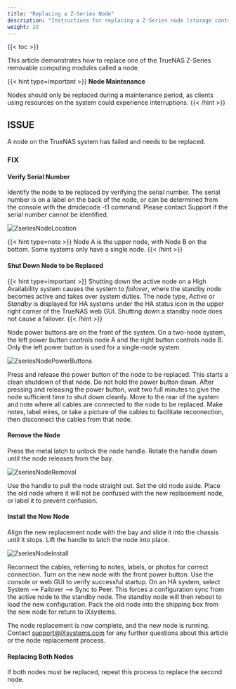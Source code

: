 ```yaml
---
title: "Replacing a Z-Series Node"
description: "Instructions for replacing a Z-Series node (storage controller)."
weight: 20 
---
```


{{< toc >}}

This article demonstrates how to replace one of the TrueNAS Z-Series removable computing modules called a node.

{{< hint type=important >}}
**Node Maintenance**

Nodes should only be replaced during a maintenance period, as clients using resources on the system could experience interruptions.
{{< /hint >}}

## ISSUE

A node on the TrueNAS system has failed and needs to be replaced.

### FIX

#### Verify Serial Number
Identify the node to be replaced by verifying the serial number. The serial number is on a label on the back of the node, or can be determined from the console with the dmidecode -t1 command. Please contact Support if the serial number cannot be identified.

![ZseriesNodeLocation](/images/Hardware/ZseriesNodeLocations.png "Node Location")

{{< hint type=note >}}
Node A is the upper node, with Node B on the bottom. Some systems only have a single node.
{{< /hint >}}

#### Shut Down Node to be Replaced

{{< hint type=important >}}
Shutting down the active node on a High Availability system causes the system to *failover*, where the standby node becomes active and takes over system duties.  The node type, *Active* or *Standby* is displayed for HA systems under  the HA status icon in the upper right corner of the TrueNAS web GUI. Shutting down a standby node does not cause a failover.
{{< /hint >}}

Node power buttons are on the front of the system. On a two-node system, the left power button controls node A and the right button controls node B. Only the left power button is used for a single-node system.

![ZseriesNodePowerButtons](/images/Hardware/ZseriesNodePowerButtons.png "Node Power Buttons")

Press and release the power button of the node to be replaced. This starts a clean shutdown of that node. Do not hold the power button down. After pressing and releasing the power button, wait two full minutes to give the node sufficient time to shut down cleanly.  Move to the rear of the system and note where all cables are connected to the node to be replaced. Make notes, label wires, or take a picture of the cables to facilitate reconnection, then disconnect the cables from that node.

#### Remove the Node

Press the metal latch to unlock the node handle. Rotate the handle down until the node releases from the bay.

![ZseriesNodeRemoval](/images/Hardware/ZseriesNodeRemove.png "Node Removal")

Use the handle to pull the node straight out. Set the old node aside. Place the old node where it will not be confused with the new replacement node, or label it to prevent confusion.

#### Install the New Node

Align the new replacement node with the bay and slide it into the chassis until it stops. Lift the handle to latch the node into place.

![ZseriesNodeInstall](/images/Hardware/ZseriesNodeInstall.png "Node Install")

Reconnect the cables, referring to notes, labels, or photos for correct connection. Turn on the new node with the front power button. Use the console or web GUI to verify successful startup. On an HA system, select System –> Failover –> Sync to Peer. This forces a configuration sync from the active node to the standby node. The standby node will then reboot to load the new configuration.  Pack the old node into the shipping box from the new node for return to iXsystems.

The node replacement is now complete, and the new node is running. Contact support@iXsystems.com for any further questions about this article or the node replacement process.

#### Replacing Both Nodes

If both nodes must be replaced, repeat this process to replace the second node.
